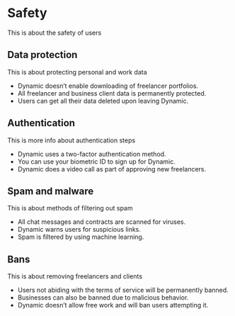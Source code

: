 # Safety

This is about the safety of users

## Data protection

This is about protecting personal and work data

- Dynamic doesn’t enable downloading of freelancer portfolios.
- All freelancer and business client data is permanently protected.
- Users can get all their data deleted upon leaving Dynamic.

## Authentication

This is more info about authentication steps

- Dynamic uses a two-factor authentication method.
- You can use your biometric ID to sign up for Dynamic.
- Dynamic does a video call as part of approving new freelancers.

## Spam and malware

This is about methods of filtering out spam

- All chat messages and contracts are scanned for viruses.
- Dynamic warns users for suspicious links.
- Spam is filtered by using machine learning.

## Bans

This is about removing freelancers and clients

- Users not abiding with the terms of service will be permanently banned.
- Businesses can also be banned due to malicious behavior.
- Dynamic doesn’t allow free work and will ban users attempting it.